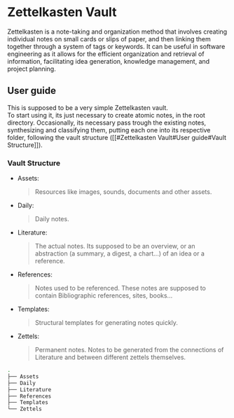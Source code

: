 # Zettelkasten Vault


Zettelkasten is a note-taking and organization method that involves creating individual notes on small cards or slips of paper, and then linking them together through a system of tags or keywords. It can be useful in software engineering as it allows for the efficient organization and retrieval of information, facilitating idea generation, knowledge management, and project planning.

## User guide

This is supposed to be a very simple Zettelkasten vault.  
To start using it, its just necessary to create atomic notes, in the root directory.
Occasionally, its necessary pass trough the existing notes, synthesizing and classifying them, putting each one into its respective folder, following the vault structure ([[#Zettelkasten Vault#User guide#Vault Structure]]).

### Vault Structure

- Assets: 
  > Resources like images, sounds, documents and other assets.

- Daily: 
  > Daily notes.  
  
- Literature: 
  > The actual notes. 
  > 	Its supposed to be an overview, or an abstraction (a summary, a digest, a chart...) of an idea or a reference. 

- References:
  > Notes used to be referenced. 
  > 	These notes are supposed to contain Bibliographic references, sites, books...

- Templates: 
  > Structural templates for generating notes quickly. 

- Zettels: 
  > Permanent notes. 
  > 	Notes to be generated from the connections of Literature and between different zettels themselves.
  
  

```sh
.
├── Assets
├── Daily
├── Literature
├── References
├── Templates
└── Zettels
```